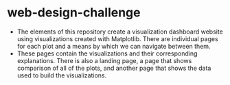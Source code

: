 # web-design-challenge

- The elements of this repository create a visualization dashboard website using visualizations created with Matplotlib. 
There are individual pages for each plot and a means by which we can navigate between them. 
- These pages contain the visualizations and their corresponding explanations. There is also a landing page, a page that shows comparison of all of the plots, and another page that shows the data used to build the visualizations. 
